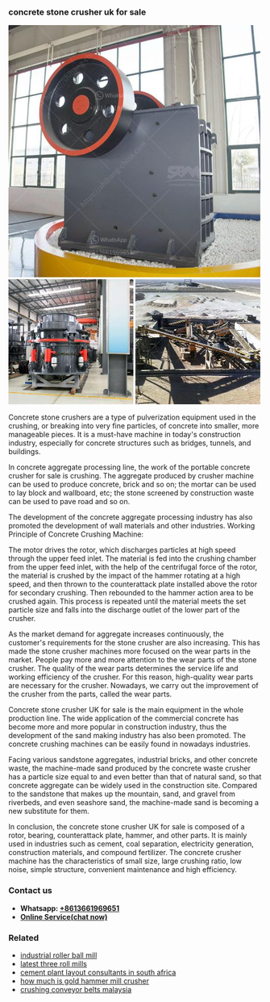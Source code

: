 <h3>concrete stone crusher uk for sale</h3><img src='1704951579.jpg' alt=''><p>Concrete stone crushers are a type of pulverization equipment used in the crushing, or breaking into very fine particles, of concrete into smaller, more manageable pieces. It is a must-have machine in today's construction industry, especially for concrete structures such as bridges, tunnels, and buildings.</p><p>In concrete aggregate processing line, the work of the portable concrete crusher for sale is crushing. The aggregate produced by crusher machine can be used to produce concrete, brick and so on; the mortar can be used to lay block and wallboard, etc; the stone screened by construction waste can be used to pave road and so on.</p><p>The development of the concrete aggregate processing industry has also promoted the development of wall materials and other industries. Working Principle of Concrete Crushing Machine:</p><p>The motor drives the rotor, which discharges particles at high speed through the upper feed inlet. The material is fed into the crushing chamber from the upper feed inlet, with the help of the centrifugal force of the rotor, the material is crushed by the impact of the hammer rotating at a high speed, and then thrown to the counterattack plate installed above the rotor for secondary crushing. Then rebounded to the hammer action area to be crushed again. This process is repeated until the material meets the set particle size and falls into the discharge outlet of the lower part of the crusher.</p><p>As the market demand for aggregate increases continuously, the customer's requirements for the stone crusher are also increasing. This has made the stone crusher machines more focused on the wear parts in the market. People pay more and more attention to the wear parts of the stone crusher. The quality of the wear parts determines the service life and working efficiency of the crusher. For this reason, high-quality wear parts are necessary for the crusher. Nowadays, we carry out the improvement of the crusher from the parts, called the wear parts.</p><p>Concrete stone crusher UK for sale is the main equipment in the whole production line. The wide application of the commercial concrete has become more and more popular in construction industry, thus the development of the sand making industry has also been promoted. The concrete crushing machines can be easily found in nowadays industries.</p><p>Facing various sandstone aggregates, industrial bricks, and other concrete waste, the machine-made sand produced by the concrete waste crusher has a particle size equal to and even better than that of natural sand, so that concrete aggregate can be widely used in the construction site. Compared to the sandstone that makes up the mountain, sand, and gravel from riverbeds, and even seashore sand, the machine-made sand is becoming a new substitute for them.</p><p>In conclusion, the concrete stone crusher UK for sale is composed of a rotor, bearing, counterattack plate, hammer, and other parts. It is mainly used in industries such as cement, coal separation, electricity generation, construction materials, and compound fertilizer. The concrete crusher machine has the characteristics of small size, large crushing ratio, low noise, simple structure, convenient maintenance and high efficiency.</p><h3>Contact us</h3><ul><li><strong>Whatsapp:&nbsp;<a href="https://wa.me/8613661969651">+8613661969651</a></strong></li><li><a href="https://swt.shibang-china.com/?git&amp;zhl&amp;concrete stone crusher uk for sale"><strong>Online Service(chat now)</strong></a></li></ul><h3>Related</h3><ul><li><a href='industrial roller ball mill.md'>industrial roller ball mill</a></li><li><a href='latest three roll mills.md'>latest three roll mills</a></li><li><a href='cement plant layout consultants in south africa.md'>cement plant layout consultants in south africa</a></li><li><a href='how much is gold hammer mill crusher.md'>how much is gold hammer mill crusher</a></li><li><a href='crushing conveyor belts malaysia.md'>crushing conveyor belts malaysia</a></li></ul>